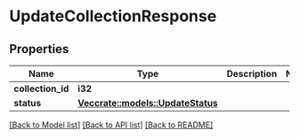 # UpdateCollectionResponse

## Properties

Name | Type | Description | Notes
------------ | ------------- | ------------- | -------------
**collection_id** | **i32** |  | 
**status** | [**Vec<crate::models::UpdateStatus>**](UpdateStatus.md) |  | 

[[Back to Model list]](../README.md#documentation-for-models) [[Back to API list]](../README.md#documentation-for-api-endpoints) [[Back to README]](../README.md)



